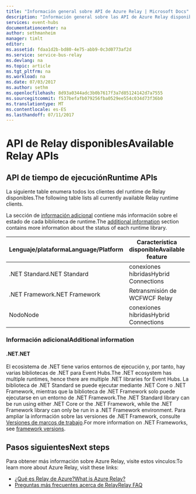 ```yaml
---
title: "Información general sobre API de Azure Relay | Microsoft Docs"
description: "Información general sobre las API de Azure Relay disponibles"
services: event-hubs
documentationcenter: na
author: sethmanheim
manager: timlt
editor: 
ms.assetid: fdaa1d2b-bd80-4e75-abb9-0c3d0773af2d
ms.service: service-bus-relay
ms.devlang: na
ms.topic: article
ms.tgt_pltfrm: na
ms.workload: na
ms.date: 07/03/2017
ms.author: sethm
ms.openlocfilehash: 8d93a0344adc3b0b7617f3a7d85124142d7a7555
ms.sourcegitcommit: f537befafb079256fba0529ee554c034d73f36b0
ms.translationtype: MT
ms.contentlocale: es-ES
ms.lasthandoff: 07/11/2017
---
```

# <a name="available-relay-apis"></a><span data-ttu-id="d6221-103">API de Relay disponibles</span><span class="sxs-lookup"><span data-stu-id="d6221-103">Available Relay APIs</span></span>

## <a name="runtime-apis"></a><span data-ttu-id="d6221-104">API de tiempo de ejecución</span><span class="sxs-lookup"><span data-stu-id="d6221-104">Runtime APIs</span></span>

<span data-ttu-id="d6221-105">La siguiente table enumera todos los clientes del runtime de Relay disponibles.</span><span class="sxs-lookup"><span data-stu-id="d6221-105">The following table lists all currently available Relay runtime clients.</span></span>

<span data-ttu-id="d6221-106">La sección de [información adicional](#additional-information) contiene más información sobre el estado de cada biblioteca de runtime.</span><span class="sxs-lookup"><span data-stu-id="d6221-106">The [additional information](#additional-information) section contains more information about the status of each runtime library.</span></span>

| <span data-ttu-id="d6221-107">Lenguaje/plataforma</span><span class="sxs-lookup"><span data-stu-id="d6221-107">Language/Platform</span></span> | <span data-ttu-id="d6221-108">Característica disponible</span><span class="sxs-lookup"><span data-stu-id="d6221-108">Available feature</span></span> | <span data-ttu-id="d6221-109">Paquete del cliente</span><span class="sxs-lookup"><span data-stu-id="d6221-109">Client package</span></span> | <span data-ttu-id="d6221-110">Repositorio</span><span class="sxs-lookup"><span data-stu-id="d6221-110">Repository</span></span> |
| --- | --- | --- | --- |
| <span data-ttu-id="d6221-111">.NET Standard</span><span class="sxs-lookup"><span data-stu-id="d6221-111">.NET Standard</span></span> | <span data-ttu-id="d6221-112">conexiones híbridas</span><span class="sxs-lookup"><span data-stu-id="d6221-112">Hybrid Connections</span></span> | [<span data-ttu-id="d6221-113">Microsoft.Azure.Relay</span><span class="sxs-lookup"><span data-stu-id="d6221-113">Microsoft.Azure.Relay</span></span>](https://www.nuget.org/packages/Microsoft.Azure.Relay/) | [<span data-ttu-id="d6221-114">GitHub</span><span class="sxs-lookup"><span data-stu-id="d6221-114">GitHub</span></span>](https://github.com/azure/azure-relay-dotnet) |
| <span data-ttu-id="d6221-115">.NET Framework</span><span class="sxs-lookup"><span data-stu-id="d6221-115">.NET Framework</span></span> | <span data-ttu-id="d6221-116">Retransmisión de WCF</span><span class="sxs-lookup"><span data-stu-id="d6221-116">WCF Relay</span></span> | [<span data-ttu-id="d6221-117">WindowsAzure.ServiceBus</span><span class="sxs-lookup"><span data-stu-id="d6221-117">WindowsAzure.ServiceBus</span></span>](https://www.nuget.org/packages/WindowsAzure.ServiceBus/) | <span data-ttu-id="d6221-118">N/D</span><span class="sxs-lookup"><span data-stu-id="d6221-118">N/A</span></span> |
| <span data-ttu-id="d6221-119">Nodo</span><span class="sxs-lookup"><span data-stu-id="d6221-119">Node</span></span> | <span data-ttu-id="d6221-120">conexiones híbridas</span><span class="sxs-lookup"><span data-stu-id="d6221-120">Hybrid Connections</span></span> | [`hyco-ws`](https://www.npmjs.com/package/hyco-ws)<br/>[`hyco-websocket`](https://www.npmjs.com/package/hyco-websocket) | [<span data-ttu-id="d6221-121">GitHub</span><span class="sxs-lookup"><span data-stu-id="d6221-121">GitHub</span></span>](https://github.com/Azure/azure-relay-node) |

### <a name="additional-information"></a><span data-ttu-id="d6221-122">Información adicional</span><span class="sxs-lookup"><span data-stu-id="d6221-122">Additional information</span></span>

#### <a name="net"></a><span data-ttu-id="d6221-123">.NET</span><span class="sxs-lookup"><span data-stu-id="d6221-123">.NET</span></span>
<span data-ttu-id="d6221-124">El ecosistema de .NET tiene varios entornos de ejecución y, por tanto, hay varias bibliotecas de .NET para Event Hubs.</span><span class="sxs-lookup"><span data-stu-id="d6221-124">The .NET ecosystem has multiple runtimes, hence there are multiple .NET libraries for Event Hubs.</span></span> <span data-ttu-id="d6221-125">La biblioteca de .NET Standard se puede ejecutar mediante .NET Core o .NET Framework, mientras que la biblioteca de .NET Framework solo puede ejecutarse en un entorno de .NET Framework.</span><span class="sxs-lookup"><span data-stu-id="d6221-125">The .NET Standard library can be run using either .NET Core or the .NET Framework, while the .NET Framework library can only be run in a .NET Framework environment.</span></span> <span data-ttu-id="d6221-126">Para ampliar la información sobre las versiones de .NET Framework, consulte [Versiones de marcos de trabajo](/dotnet/articles/standard/frameworks#framework-versions).</span><span class="sxs-lookup"><span data-stu-id="d6221-126">For more information on .NET Frameworks, see [framework versions](/dotnet/articles/standard/frameworks#framework-versions).</span></span>

## <a name="next-steps"></a><span data-ttu-id="d6221-127">Pasos siguientes</span><span class="sxs-lookup"><span data-stu-id="d6221-127">Next steps</span></span>
<span data-ttu-id="d6221-128">Para obtener más información sobre Azure Relay, visite estos vínculos:</span><span class="sxs-lookup"><span data-stu-id="d6221-128">To learn more about Azure Relay, visit these links:</span></span>
* [<span data-ttu-id="d6221-129">¿Qué es Relay de Azure?</span><span class="sxs-lookup"><span data-stu-id="d6221-129">What is Azure Relay?</span></span>](relay-what-is-it.md)
* [<span data-ttu-id="d6221-130">Preguntas más frecuentes acerca de Relay</span><span class="sxs-lookup"><span data-stu-id="d6221-130">Relay FAQ</span></span>](relay-faq.md)